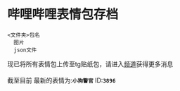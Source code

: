 # 哔哩哔哩表情包存档

```tree
<文件夹>包名
  图片
  json文件
```
现已将所有表情包上传至tg贴纸包，请进入<a href=https://t.me/bilibili_emotes>频道</a>获得更多消息
<br><br>
截至目前 最新的表情为:**`小狗警官`** ID:**`3896`**